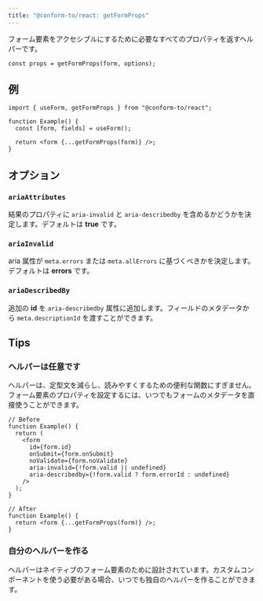 ```yaml
---
title: "@conform-to/react: getFormProps"
---
```


フォーム要素をアクセシブルにするために必要なすべてのプロパティを返すヘルパーです。

```tsx
const props = getFormProps(form, options);
```

## 例

```tsx
import { useForm, getFormProps } from "@conform-to/react";

function Example() {
  const [form, fields] = useForm();

  return <form {...getFormProps(form)} />;
}
```

## オプション

### `ariaAttributes`

結果のプロパティに `aria-invalid` と `aria-describedby` を含めるかどうかを決定します。デフォルトは **true** です。

### `ariaInvalid`

aria 属性が `meta.errors` または `meta.allErrors` に基づくべきかを決定します。デフォルトは **errors** です。

### `ariaDescribedBy`

追加の **id** を `aria-describedby` 属性に追加します。フィールドのメタデータから `meta.descriptionId` を渡すことができます。

## Tips

### ヘルパーは任意です

ヘルパーは、定型文を減らし、読みやすくするための便利な関数にすぎません。フォーム要素のプロパティを設定するには、いつでもフォームのメタデータを直接使うことができます。

```tsx
// Before
function Example() {
  return (
    <form
      id={form.id}
      onSubmit={form.onSubmit}
      noValidate={form.noValidate}
      aria-invalid={!form.valid || undefined}
      aria-describedby={!form.valid ? form.errorId : undefined}
    />
  );
}

// After
function Example() {
  return <form {...getFormProps(form)} />;
}
```

### 自分のヘルパーを作る

ヘルパーはネイティブのフォーム要素のために設計されています。カスタムコンポーネントを使う必要がある場合、いつでも独自のヘルパーを作ることができます。
